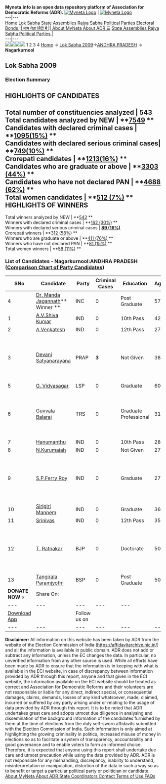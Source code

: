 **Myneta.info is an open data repository platform of Association for Democratic Reforms (ADR).**
[![Myneta Logo](https://www.myneta.info/lib/img/myneta-logo.png)](https://www.myneta.info/) | [![Myneta Logo](https://www.myneta.info/lib/img/adr-logo.png)](https://adrindia.org)  
---|---  
[Home](https://www.myneta.info/) [Lok Sabha](https://www.myneta.info/#ls "Lok Sabha") [ State Assemblies ](https://www.myneta.info/#sa "State Assemblies") [Rajya Sabha](https://www.myneta.info/#rs "Rajya Sabha") [Political Parties ](https://www.myneta.info/party "Political Parties") [ Electoral Bonds ](https://www.myneta.info/electoral_bonds "Electoral Bonds") [ || माय नेता हिंदी में || ](https://translate.google.co.in/translate?prev=hp&hl=en&js=y&u=www.myneta.info&sl=en&tl=hi&history_state0=) [ About MyNeta ](https://adrindia.org/content/about-myneta) [ About ADR ](https://adrindia.org/about-adr/who-we-are) [☰](javascript:void\(0\))
[ State Assemblies ](https://www.myneta.info/#sa "State Assemblies") [ Rajya Sabha ](https://www.myneta.info/#rs "Rajya Sabha") [ Political Parties ](https://www.myneta.info/party "Political Parties")
|   
---|---  
![](https://www.myneta.info/lib/img/banner/banner-1.png)![](https://www.myneta.info/lib/img/banner/banner-2.png)![](https://www.myneta.info/lib/img/banner/banner-3.png)![](https://www.myneta.info/lib/img/banner/banner-4.png)
1  2  3  4 
[Home](https://www.myneta.info/) → [Lok Sabha 2009](https://www.myneta.info/ls2009/)→[ANDHRA PRADESH](https://www.myneta.info/ls2009/index.php?action=show_constituencies&state_id=1) → **Nagarkurnool**
### 
## Lok Sabha 2009
###  Election Summary 
HIGHLIGHTS OF CANDIDATES  
---  
Total number of constituencies analyzed |  543   
Total candidates analyzed by NEW | **[7549](https://www.myneta.info/ls2009/index.php?action=summary&subAction=candidates_analyzed&sort=candidate#summary) **  
Candidates with declared criminal cases | **[1095(15%)](https://www.myneta.info/ls2009/index.php?action=summary&subAction=crime&sort=candidate#summary) **  
Candidates with declared serious criminal cases| **[749(10%)](https://www.myneta.info/ls2009/index.php?action=summary&subAction=serious_crime&sort=candidate#summary) **  
Crorepati candidates | **[1213(16%)](https://www.myneta.info/ls2009/index.php?action=summary&subAction=crorepati&sort=candidate#summary) **  
Candidates who are graduate or above | **[3303 (44%)](https://www.myneta.info/ls2009/index.php?action=summary&subAction=education&sort=candidate#summary) **  
Candidates who have not declared PAN | **[4688 (62%)](https://www.myneta.info/ls2009/index.php?action=summary&subAction=without_pan&sort=candidate#summary) **  
Total women candidates | **[512 (7%)](https://www.myneta.info/ls2009/index.php?action=summary&subAction=women_candidate&sort=candidate#summary) **  
HIGHLIGHTS OF WINNERS  
---  
Total winners analyzed by NEW | **[542](https://www.myneta.info/ls2009/index.php?action=summary&subAction=winner_analyzed&sort=candidate#summary) **  
Winners with declared criminal cases | **[162 (30%)](https://www.myneta.info/ls2009/index.php?action=summary&subAction=winner_crime&sort=candidate#summary) **  
Winners with declared serious criminal cases | **[89 (16%)](https://www.myneta.info/ls2009/index.php?action=summary&subAction=winner_serious_crime&sort=candidate#summary)**  
Crorepati winners | **[312 (58%)](https://www.myneta.info/ls2009/index.php?action=summary&subAction=winner_crorepati&sort=candidate#summary) **  
Winners who are graduate or above | **[411 (76%)](https://www.myneta.info/ls2009/index.php?action=summary&subAction=winner_education&sort=candidate#summary) **  
Winners who have not declared PAN | **[81 (15%)](https://www.myneta.info/ls2009/index.php?action=summary&subAction=winner_without_pan&sort=candidate#summary) **  
Total women winners | **[58 (11%)](https://www.myneta.info/ls2009/index.php?action=summary&subAction=winner_women&sort=candidate#summary) **  
### List of Candidates - Nagarkurnool:ANDHRA PRADESH ([Comparison Chart of Party Candidates](https://www.myneta.info/ls2009/comparisonchart.php?constituency_id=12))
SNo | Candidate| Party| Criminal Cases| Education| Age| Total Assets| Liabilities  
---|---|---|---|---|---|---|---  
4  | [Dr. Manda Jagannath](https://www.myneta.info/ls2009/candidate.php?candidate_id=363)** Winner ** | INC | 0 | Post Graduate| 57 | Rs 2,81,26,000 ~ 2 Crore+ | Rs 31,23,000 ~ 31 Lacs+  
1  | [A.V.Shiva Kumar](https://www.myneta.info/ls2009/candidate.php?candidate_id=1101) | IND | 0 | 10th Pass| 42 | Rs 5,00,000 ~ 5 Lacs+ | Rs 1,80,000 ~ 1 Lacs+  
2  | [A.Venkatesh](https://www.myneta.info/ls2009/candidate.php?candidate_id=37) | IND | 0 | 12th Pass| 27 | Nil | Rs 0 ~   
3  | [Devani Satyanarayana](https://www.myneta.info/ls2009/candidate.php?candidate_id=1098) | PRAP | **3** | Not Given| 38 | ![](https://myneta.info/image_v2.php?myneta_folder=ls2009&candidate_id=1098&col=ta) | ![](https://myneta.info/image_v2.php?myneta_folder=ls2009&candidate_id=1098&col=lia)  
5  | [G. Vidyasagar](https://www.myneta.info/ls2009/candidate.php?candidate_id=386) | LSP | 0 | Graduate| 60 | Rs 10,11,000 ~ 10 Lacs+ | Rs 0 ~   
6  | [Guvvala Balaraj](https://www.myneta.info/ls2009/candidate.php?candidate_id=387) | TRS | 0 | Graduate Professional| 31 | ![](https://myneta.info/image_v2.php?myneta_folder=ls2009&candidate_id=387&col=ta) | ![](https://myneta.info/image_v2.php?myneta_folder=ls2009&candidate_id=387&col=lia)  
7  | [Hanumanthu](https://www.myneta.info/ls2009/candidate.php?candidate_id=1103) | IND | 0 | 10th Pass| 28 | Rs 15,63,000 ~ 15 Lacs+ | Rs 23,000 ~ 23 Thou+  
8  | [N.Kurumaiah](https://www.myneta.info/ls2009/candidate.php?candidate_id=1099) | IND | 0 | Not Given| 27 | Nil | Rs 0 ~   
9  | [S.P.Ferry Roy](https://www.myneta.info/ls2009/candidate.php?candidate_id=1100) | IND | 0 | Graduate| 27 | ![](https://myneta.info/image_v2.php?myneta_folder=ls2009&candidate_id=1100&col=ta) | ![](https://myneta.info/image_v2.php?myneta_folder=ls2009&candidate_id=1100&col=lia)  
10  | [Sirigiri Mannem](https://www.myneta.info/ls2009/candidate.php?candidate_id=1102) | IND | 0 | Graduate| 36 | Rs 2,50,000 ~ 2 Lacs+ | Rs 0 ~   
11  | [Srinivas](https://www.myneta.info/ls2009/candidate.php?candidate_id=22) | IND | 0 | 12th Pass| 35 | Nil | Rs 0 ~   
12  | [T. Ratnakar](https://www.myneta.info/ls2009/candidate.php?candidate_id=388) | BJP | 0 | Doctorate| 50 | ![](https://myneta.info/image_v2.php?myneta_folder=ls2009&candidate_id=388&col=ta) | ![](https://myneta.info/image_v2.php?myneta_folder=ls2009&candidate_id=388&col=lia)  
13  | [Tangirala Paramjyothi](https://www.myneta.info/ls2009/candidate.php?candidate_id=1097) | BSP | 0 | Post Graduate| 50 | Rs 66,50,000 ~ 66 Lacs+ | Rs 30,00,000 ~ 30 Lacs+  
|  **DONATE NOW** × |  Share On:  | [](https://api.whatsapp.com/send?text=https%3A%2F%2Fmyneta.info%2Fpunjab2022%2Findex.php%3Faction%3Dshow_constituencies%26state_id%3D19) | [](https://www.facebook.com/sharer/sharer.php?u=https%3A%2F%2Fmyneta.info%2Fpunjab2022%2Findex.php%3Faction%3Dshow_constituencies%26state_id%3D19) | [](https://twitter.com/share?url=https%3A%2F%2Fmyneta.info%2Fpunjab2022%2Findex.php%3Faction%3Dshow_constituencies%26state_id%3D19)  
---|---|---|---|---  
| [ Download App ](https://play.google.com/store/apps/details?id=com.webrosoft.myneta1&pcampaignid=pcampaignidMKT-Other-global-all-co-prtnr-py-PartBadge-Mar2515-1) | [](https://play.google.com/store/apps/details?id=com.webrosoft.myneta1&pcampaignid=pcampaignidMKT-Other-global-all-co-prtnr-py-PartBadge-Mar2515-1) |  Follow us on  | [](https://www.facebook.com/adrindia.org/) | [](https://twitter.com/adrspeaks) | [](https://groups.google.com/g/national-election-watch?hl=en&pli=1) | [](https://www.instagram.com/adrspeaks/) | [](https://www.youtube.com/user/adrspeaks) | [](https://sharechat.com/profile/adrspeaks)  
---|---|---|---|---|---|---|---|---  
**Disclaimer:** All information on this website has been taken by ADR from the website of the Election Commission of India (https://affidavitarchive.nic.in/) and all the information is available in public domain. ADR does not add or subtract any information, unless the EC changes the data. In particular, no unverified information from any other source is used. While all efforts have been made by ADR to ensure that the information is in keeping with what is available in the ECI website, in case of discrepancy between information provided by ADR through this report, anyone and that given in the ECI website, the information available on the ECI website should be treated as correct and Association for Democratic Reforms and their volunteers are not responsible or liable for any direct, indirect special, or consequential damages, claims, demands, losses of any kind whatsoever, made, claimed, incurred or suffered by any party arising under or relating to the usage of data provided by ADR through this report. It is to be noted that ADR undertakes great care and adopts utmost due diligence in analysing and dissemination of the background information of the candidates furnished by them at the time of elections from the duly self-sworn affidavits submitted with the Election Commission of India. Such information is only aimed at highlighting the growing criminality in politics, increased misuse of money in elections so as to facilitate a system of transparency, accountability and good governance and to enable voters to form an informed choice. Therefore, it is expected that anyone using this report shall undertake due care and utmost precaution while using the data provided by ADR. ADR is not responsible for any mishandling, discrepancy, inability to understand, misinterpretation or manipulation, distortion of the data in such a way so as to benefit or target a particular political party or politician or candidate. 
[ About MyNeta ](https://adrindia.org/content/about-myneta) [ About ADR ](https://adrindia.org/about-adr/who-we-are) [ State Coordinators ](https://adrindia.org/about-adr/state-coordinators) [ Contact ](https://adrindia.org/contact-us) [ Terms of Use ](https://adrindia.org/content/adr-terms-use) [ FAQs ](https://adrindia.org/content/faqs)
